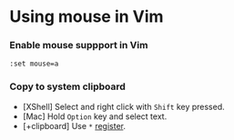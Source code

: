 # Using mouse in Vim

### Enable mouse suppport in Vim

    :set mouse=a

### Copy to system clipboard

* [XShell] Select and right click with `Shift` key pressed.
* [Mac] Hold `Option` key and select text.
* [+clipboard] Use `*` [register](http://vim.wikia.com/wiki/Accessing_the_system_clipboard).
